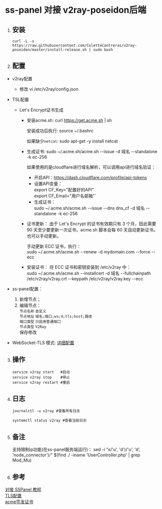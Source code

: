 # **ss-panel 对接 v2ray-poseidon后端**
1. ## 安装
       curl -L -s https://raw.githubusercontent.com/ColetteContreras/v2ray-poseidon/master/install-release.sh | sudo bash

2. ## 配置
  - v2ray配置
    - 修改
           vi /etc/v2ray/config.json

  - TSL配置
    - Let's Encrypt证书生成
      - 安装acme.sh:
             curl https://get.acme.sh | sh

        安装成功后执行:
             source ~/.bashrc

        如果缺少`netcat`:
             sudo apt-get -y install netcat

      - 生成证书:
             sudo ~/.acme.sh/acme.sh --issue -d 域名 --standalone -k ec-256

        如果使用的是cloudflare进行域名解析，可以调用api进行域名验证：
        - 开启API：https://dash.cloudflare.com/profile/api-tokens
        - 设置API变量：  
               export CF_Key="配置好的API"  
               export CF_Email="用户名邮箱"`
        - 生成证书：  
               sudo ~/.acme.sh/acme.sh --issue --dns dns_cf -d 域名 --standalone -k ec-256

      - 证书更新：
      由于 Let's Encrypt 的证书有效期只有 3 个月，因此需要 90 天至少要更新一次证书，acme.sh 脚本会每 60 天自动更新证书。也可以手动更新。

        手动更新 ECC 证书，执行：  
             sudo ~/.acme.sh/acme.sh --renew -d mydomain.com --force --ecc
      - 安装证书：
      将 ECC 证书和密钥安装到 /etc/v2ray 中：  
             sudo ~/.acme.sh/acme.sh --installcert -d 域名 --fullchainpath /etc/v2ray/v2ray.crt --keypath /etc/v2ray/v2ray.key --ecc

  - ss-panel配置：
    1. 新增节点；
    2. 编辑节点：  
    `节点名称` `自定义`  
    `节点地址` `域名;端口;ws;4;tls;host;路径`  
    `端口类型` `只启用普通端口`  
    `节点类型` `V2Ray`  
    保存修改

  - WebSocket-TLS 模式:
  [详细配置](https://raw.githubusercontent.com/412jht/share/s/docs/v2ray/v2ray-config.json)
3. ## 操作
       service v2ray start   #启动
       service v2ray stop    #停止
       service v2ray restart #重启


4. ## 日志
       journalctl -u v2ray #查看所有日志

       systemctl status v2ray #查看当前日志

5. ## 备注
      支持限制ip功能(在ss-panel服务端运行)：
       sed -i "s/'u', 'd')/'u', 'd', 'node_connector')/" $(find ./ -iname 'UserController.php' | grep Mod_Mu)

6. ## 参考
  [对接 SSPanel 教程](https://github.com/ColetteContreras/v2ray-poseidon/wiki/0202-%E5%AF%B9%E6%8E%A5-SSPanel-%E6%95%99%E7%A8%8B)  
  [TLS配置](https://toutyrater.github.io/advanced/tls.html)  
  [acme签发证书](https://painso.com/2017/02/28/acme-lets-encrypt-issue/)

